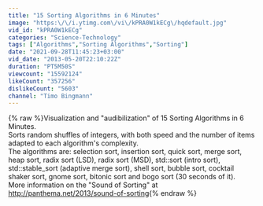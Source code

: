 ```yaml
---
title: "15 Sorting Algorithms in 6 Minutes"
image: "https:\/\/i.ytimg.com\/vi\/kPRA0W1kECg\/hqdefault.jpg"
vid_id: "kPRA0W1kECg"
categories: "Science-Technology"
tags: ["Algorithms","Sorting Algorithms","Sorting"]
date: "2021-09-28T11:45:23+03:00"
vid_date: "2013-05-20T22:10:22Z"
duration: "PT5M50S"
viewcount: "15592124"
likeCount: "357256"
dislikeCount: "5603"
channel: "Timo Bingmann"
---
```

{% raw %}Visualization and &quot;audibilization&quot; of 15 Sorting Algorithms in 6 Minutes.<br />Sorts random shuffles of integers, with both speed and the number of items adapted to each algorithm's complexity.<br />The algorithms are: selection sort, insertion sort, quick sort, merge sort, heap sort, radix sort (LSD), radix sort (MSD), std::sort (intro sort), std::stable_sort (adaptive merge sort), shell sort, bubble sort, cocktail shaker sort, gnome sort, bitonic sort and bogo sort (30 seconds of it).<br />More information on the &quot;Sound of Sorting&quot; at <a rel="nofollow" target="blank" href="http://panthema.net/2013/sound-of-sorting">http://panthema.net/2013/sound-of-sorting</a>{% endraw %}
